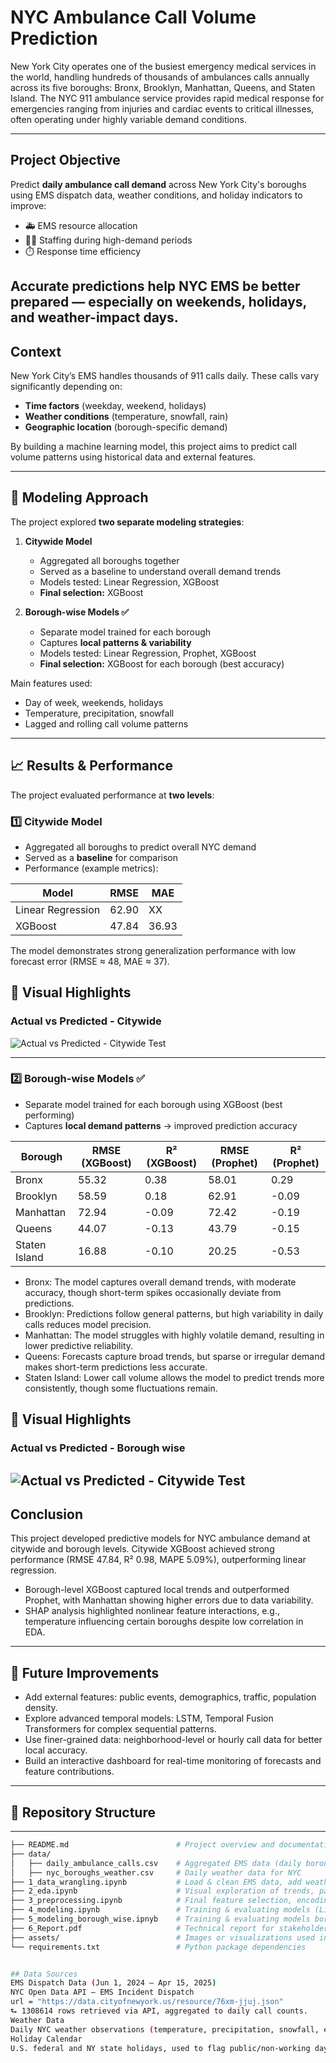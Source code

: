 
# NYC Ambulance Call Volume Prediction
New York City operates one of the busiest emergency medical services in the world, handling hundreds of thousands of ambulances calls annually across its five boroughs: Bronx, Brooklyn, Manhattan, Queens, and Staten Island. The NYC 911 ambulance service provides rapid medical response for emergencies ranging from injuries and cardiac events to critical illnesses, often operating under highly variable demand conditions.


---

##  Project Objective
Predict **daily ambulance call demand** across New York City's boroughs using EMS dispatch data, weather conditions, and holiday indicators to improve:

- 🚑 EMS resource allocation
- 👨‍⚕️ Staffing during high-demand periods
- ⏱️ Response time efficiency

Accurate predictions help NYC EMS be better prepared — especially on weekends, holidays, and weather-impact days.
---

##  Context

New York City’s EMS handles thousands of 911 calls daily. These calls vary significantly depending on:

- **Time factors** (weekday, weekend, holidays)
- **Weather conditions** (temperature, snowfall, rain)
- **Geographic location** (borough-specific demand)

By building a machine learning model, this project aims to predict call volume patterns using historical data and external features.

---
## 🧠 Modeling Approach

The project explored **two separate modeling strategies**:

1. **Citywide Model**  
   - Aggregated all boroughs together  
   - Served as a baseline to understand overall demand trends  
   - Models tested: Linear Regression, XGBoost
   - **Final selection:** XGBoost

2. **Borough-wise Models ✅**  
   - Separate model trained for each borough  
   - Captures **local patterns & variability**  
   - Models tested: Linear Regression, Prophet, XGBoost  
   - **Final selection:** XGBoost for each borough (best accuracy)

Main features used:
- Day of week, weekends, holidays
- Temperature, precipitation, snowfall
- Lagged and rolling call volume patterns

---
## 📈 Results & Performance

The project evaluated performance at **two levels**:

### 1️⃣ Citywide Model
- Aggregated all boroughs to predict overall NYC demand  
- Served as a **baseline** for comparison  
- Performance (example metrics):

| Model | RMSE | MAE |
|-------|------|-----|
| Linear Regression | 62.90 | XX |
| XGBoost | 47.84 | 36.93 |

The model demonstrates strong generalization performance with low forecast error (RMSE ≈ 48, MAE ≈ 37). 

## 📌 Visual Highlights

### Actual vs Predicted - Citywide
![Actual vs Predicted - Citywide Test](assets/actual-vs-predicted-citywide-test.png)

---

### 2️⃣ Borough-wise Models ✅
- Separate model trained for each borough using XGBoost (best performing)  
- Captures **local demand patterns** → improved prediction accuracy

| Borough       | RMSE (XGBoost) | R² (XGBoost) | RMSE (Prophet) | R² (Prophet) |
|---------------|----------------|--------------|----------------|--------------|
| Bronx         | 55.32          | 0.38         | 58.01          | 0.29         |
| Brooklyn      | 58.59          | 0.18         | 62.91          | -0.09        |
| Manhattan     | 72.94          | -0.09        | 72.42          | -0.19        |
| Queens        | 44.07          | -0.13        | 43.79          | -0.15        |
| Staten Island | 16.88          | -0.10        | 20.25          | -0.53        |

- Bronx: The model captures overall demand trends, with moderate accuracy, though short-term spikes occasionally deviate from predictions.
- Brooklyn: Predictions follow general patterns, but high variability in daily calls reduces model precision.
- Manhattan: The model struggles with highly volatile demand, resulting in lower predictive reliability.
- Queens: Forecasts capture broad trends, but sparse or irregular demand makes short-term predictions less accurate.
- Staten Island: Lower call volume allows the model to predict trends more consistently, though some fluctuations remain.

## 📌 Visual Highlights

### Actual vs Predicted - Borough wise
![Actual vs Predicted - Citywide Test](assets/actual-vs-predicted-borough-wise.png)
---
## Conclusion
This project developed predictive models for NYC ambulance demand at citywide and borough levels.
Citywide XGBoost achieved strong performance (RMSE 47.84, R² 0.98, MAPE 5.09%), outperforming linear regression.
- Borough-level XGBoost captured local trends and outperformed Prophet, with Manhattan showing higher errors due to data variability.
- SHAP analysis highlighted nonlinear feature interactions, e.g., temperature influencing certain boroughs despite low correlation in EDA.
---
## 🔧 Future Improvements
- Add external features: public events, demographics, traffic, population density.
- Explore advanced temporal models: LSTM, Temporal Fusion Transformers for complex sequential patterns.
- Use finer-grained data: neighborhood-level or hourly call data for better local accuracy.
- Build an interactive dashboard for real-time monitoring of forecasts and feature contributions.

---
## 📁 Repository Structure
---
```bash
├── README.md                        # Project overview and documentation
├── data/
│   ├── daily_ambulance_calls.csv    # Aggregated EMS data (daily borough-level call volume)
│   ├── nyc_boroughs_weather.csv     # Daily weather data for NYC
├── 1_data_wrangling.ipynb           # Load & clean EMS data, add weather & holiday features
├── 2_eda.ipynb                      # Visual exploration of trends, patterns, borough-level insights
├── 3_preprocessing.ipynb            # Final feature selection, encoding, normalization, train/test split
├── 4_modeling.ipynb                 # Training & evaluating models (Linear Regression, XGBoost)
├── 5_modeling_borough_wise.ipnyb    # Training & evaluating models borough wise (XGBoost, Prophet
├── 6_Report.pdf                     # Technical report for stakeholders
├── assets/                          # Images or visualizations used in report/README
└── requirements.txt                 # Python package dependencies


## Data Sources
EMS Dispatch Data (Jun 1, 2024 – Apr 15, 2025)
NYC Open Data API – EMS Incident Dispatch
url = "https://data.cityofnewyork.us/resource/76xm-jjuj.json"
⮑ 1308614 rows retrieved via API, aggregated to daily call counts.
Weather Data
Daily NYC weather observations (temperature, precipitation, snowfall, etc.)
Holiday Calendar
U.S. federal and NY state holidays, used to flag public/non-working days.
